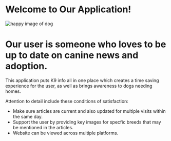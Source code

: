 # Welcome to Our Application!

![happy image of dog](https://user-images.githubusercontent.com/55456375/70285391-915af280-1784-11ea-8785-263822583547.png)

# Our user is someone who loves to be up to date on canine news and adoption.
This application puts K9 info all in one place which creates a time saving experience for the user, as well as brings awareness to dogs needing homes.

Attention to detail include these conditions of satisfaction:
* Make sure articles are current and also updated for multiple visits within the same day.
* Support the user by providing key images for specfic breeds that may be mentioned in the articles.
* Website can be viewed across multiple platforms.
